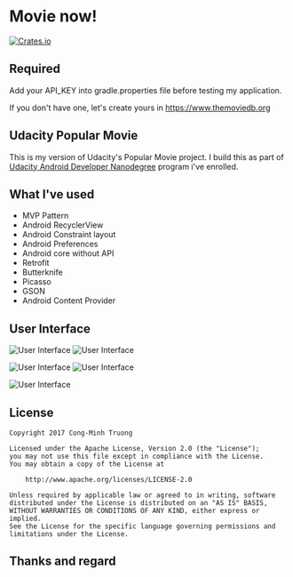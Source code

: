 # Movie now!

[![Crates.io](https://img.shields.io/crates/l/rustc-serialize.svg?maxAge=2592000)]()

## Required

Add your API_KEY into gradle.properties file before testing my application.

If you don't have one, let's create yours in https://www.themoviedb.org

## Udacity Popular Movie

This is my version of Udacity's Popular Movie project. I build this as part of [Udacity Android Developer Nanodegree](https://eu.udacity.com/course/android-developer-nanodegree-by-google--nd801) program i've enrolled.

## What I've used

- MVP Pattern
- Android RecyclerView
- Android Constraint layout
- Android Preferences
- Android core without API
- Retrofit
- Butterknife
- Picasso
- GSON
- Android Content Provider

## User Interface

![User Interface](../master/ui/1.jpg) ![User Interface](../master/ui/2.jpg)

![User Interface](../master/ui/3.jpg) ![User Interface](../master/ui/4.jpg)

![User Interface](../master/ui/5.jpg)

## License

    Copyright 2017 Cong-Minh Truong

    Licensed under the Apache License, Version 2.0 (the "License");
    you may not use this file except in compliance with the License.
    You may obtain a copy of the License at

        http://www.apache.org/licenses/LICENSE-2.0

    Unless required by applicable law or agreed to in writing, software
    distributed under the License is distributed on an "AS IS" BASIS,
    WITHOUT WARRANTIES OR CONDITIONS OF ANY KIND, either express or implied.
    See the License for the specific language governing permissions and
    limitations under the License.
    
## Thanks and regard
